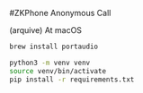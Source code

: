 #ZKPhone
Anonymous Call 

(arquive)
At macOS

```bash
brew install portaudio

python3 -m venv venv
source venv/bin/activate
pip install -r requirements.txt
```
